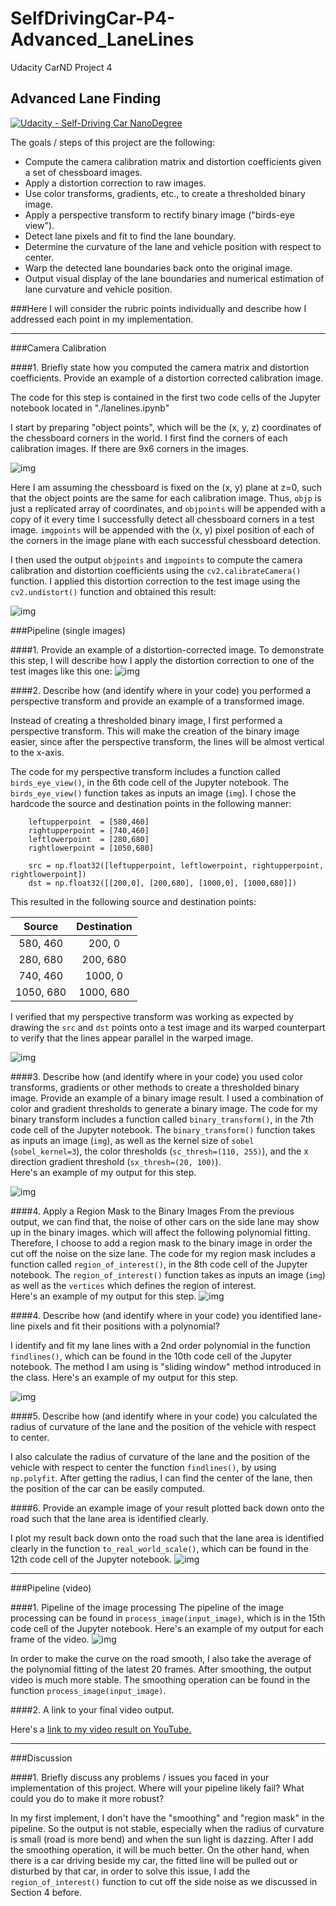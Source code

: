 # SelfDrivingCar-P4-Advanced_LaneLines
Udacity CarND Project 4
## Advanced Lane Finding
[![Udacity - Self-Driving Car NanoDegree](https://s3.amazonaws.com/udacity-sdc/github/shield-carnd.svg)](http://www.udacity.com/drive)

The goals / steps of this project are the following:

* Compute the camera calibration matrix and distortion coefficients given a set of chessboard images.
* Apply a distortion correction to raw images.
* Use color transforms, gradients, etc., to create a thresholded binary image.
* Apply a perspective transform to rectify binary image ("birds-eye view").
* Detect lane pixels and fit to find the lane boundary.
* Determine the curvature of the lane and vehicle position with respect to center.
* Warp the detected lane boundaries back onto the original image.
* Output visual display of the lane boundaries and numerical estimation of lane curvature and vehicle position.

###Here I will consider the rubric points individually and describe how I addressed each point in my implementation.  

---

###Camera Calibration

####1. Briefly state how you computed the camera matrix and distortion coefficients. Provide an example of a distortion corrected calibration image.

The code for this step is contained in the first two code cells of the Jupyter notebook located in "./lanelines.ipynb" 

I start by preparing "object points", which will be the (x, y, z) coordinates of the chessboard corners in the world. I first find the corners of each calibration images. If there are 9x6 corners in the images.

![img](imgs/1_camera_cal.PNG)

Here I am assuming the chessboard is fixed on the (x, y) plane at z=0, such that the object points are the same for each calibration image.  Thus, `objp` is just a replicated array of coordinates, and `objpoints` will be appended with a copy of it every time I successfully detect all chessboard corners in a test image.  `imgpoints` will be appended with the (x, y) pixel position of each of the corners in the image plane with each successful chessboard detection.  

I then used the output `objpoints` and `imgpoints` to compute the camera calibration and distortion coefficients using the `cv2.calibrateCamera()` function.  I applied this distortion correction to the test image using the `cv2.undistort()` function and obtained this result: 

![img](imgs/2_undist.PNG)

###Pipeline (single images)

####1. Provide an example of a distortion-corrected image.
To demonstrate this step, I will describe how I apply the distortion correction to one of the test images like this one:
![img](imgs/3_test_undist.PNG)

####2. Describe how (and identify where in your code) you performed a perspective transform and provide an example of a transformed image.

Instead of creating a thresholded binary image, I first performed a perspective transform. This will make the creation of the binary image easier, since after the perspective transform, the lines will be almost vertical to the x-axis. 

The code for my perspective transform includes a function called `birds_eye_view()`, in the 6th code cell of the Jupyter notebook.  The `birds_eye_view()` function takes as inputs an image (`img`).  I chose the hardcode the source and destination points in the following manner:

```
    leftupperpoint  = [580,460]
    rightupperpoint = [740,460] 
    leftlowerpoint  = [280,680]
    rightlowerpoint = [1050,680] 

    src = np.float32([leftupperpoint, leftlowerpoint, rightupperpoint, rightlowerpoint])
    dst = np.float32([[200,0], [200,680], [1000,0], [1000,680]])
```
This resulted in the following source and destination points:

| Source        | Destination   | 
|:-------------:|:-------------:| 
| 580, 460      | 200, 0        | 
| 280, 680      | 200, 680      |
| 740, 460      | 1000, 0       |
| 1050, 680     | 1000, 680     |

I verified that my perspective transform was working as expected by drawing the `src` and `dst` points onto a test image and its warped counterpart to verify that the lines appear parallel in the warped image.

![img](imgs/4_bird.PNG)



####3. Describe how (and identify where in your code) you used color transforms, gradients or other methods to create a thresholded binary image.  Provide an example of a binary image result.
I used a combination of color and gradient thresholds to generate a binary image.
The code for my binary transform includes a function called `binary_transform()`, in the 7th code cell of the Jupyter notebook.  The `binary_transform()` function takes as inputs an image (`img`), as well as the kernel size of `sobel` (`sobel_kernel=3`), the color thresholds (`sc_thresh=(110, 255)`), and the x direction gradient threshold (`sx_thresh=(20, 100)`).  
Here's an example of my output for this step.  

![img](imgs/5_binary.PNG)

####4. Apply a Region Mask to the Binary Images
From the previous output, we can find that, the noise of other cars on the side lane may show up in the binary images. which will affect the following polynomial fitting. Therefore, I choose to add a region mask to the binary image in order the cut off the noise on the size lane. 
The code for my region mask includes a function called `region_of_interest()`, in the 8th code cell of the Jupyter notebook.  The `region_of_interest()` function takes as inputs an image (`img`) as well as the `vertices` which defines the region of interest.  
Here's an example of my output for this step. 
![img](imgs/6_mask.PNG)

####4. Describe how (and identify where in your code) you identified lane-line pixels and fit their positions with a polynomial?

I identify and fit my lane lines with a 2nd order polynomial in the function `findlines()`, which can be found in the 10th code cell of the Jupyter notebook. The method I am using is "sliding window" method introduced in the class. Here's an example of my output for this step. 

![img](imgs/7_window.PNG)

####5. Describe how (and identify where in your code) you calculated the radius of curvature of the lane and the position of the vehicle with respect to center.

I also calculate the radius of curvature of the lane and the position of the vehicle with respect to center the function `findlines()`, by using `np.polyfit`. After getting the radius, I can find the center of the lane, then the position of the car can be easily computed.


####6. Provide an example image of your result plotted back down onto the road such that the lane area is identified clearly.

I plot my result back down onto the road such that the lane area is identified clearly in the function `to_real_world_scale()`, which can be found in the 12th code cell of the Jupyter notebook.
![img](imgs/8_lines.PNG)

---

###Pipeline (video)

####1. Pipeline of the image processing
The pipeline of the image processing can be found in `process_image(input_image)`, which is in the 15th code cell of the Jupyter notebook.
Here's an example of my output for each frame of the video. 
![img](imgs/9_final.PNG)

In order to make the curve on the road smooth, I also take the average of the polynomial fitting of the latest 20 frames. After smoothing, the output video is much more stable. The smoothing operation can be found in the function `process_image(input_image)`.

####2. A link to your final video output.  

Here's a [link to my video result on YouTube.](https://youtu.be/O91HjPI2B9M)

---

###Discussion

####1. Briefly discuss any problems / issues you faced in your implementation of this project.  Where will your pipeline likely fail?  What could you do to make it more robust?

In my first implement, I don't have the "smoothing" and "region mask" in the pipeline. So the output is not stable, especially when the radius of curvature is small (road is more bend) and when the sun light is dazzing. After I add the smoothing operation, it will be much better. On the other hand, when there is a car driving beside my car, the fitted line will be pulled out or disturbed by that car, in order to solve this issue, I add the  `region_of_interest()` function to cut off the side noise as we discussed in Section 4 before. 

